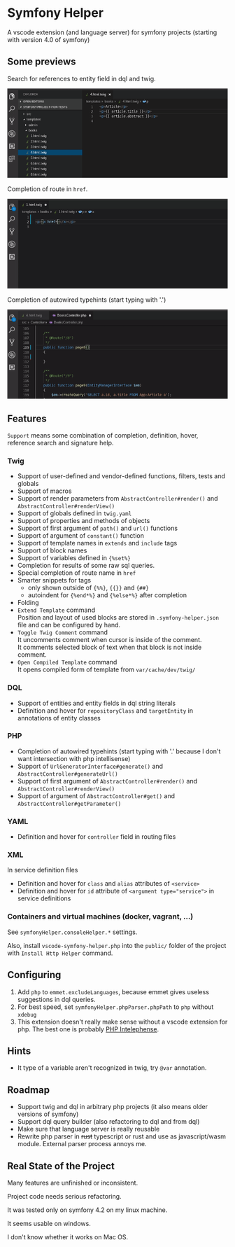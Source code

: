 # Symfony Helper

A vscode extension (and language server) for symfony projects (starting with version 4.0 of symfony)

## Some previews

Search for references to entity field in dql and twig.

![references](assets/show-references.gif)

Completion of route in `href`.

![route-completion](assets/show-route-completion.gif)

Completion of autowired typehints (start typing with '.')

![typehint-completion](assets/show-typehint-completion.gif)


## Features

`Support` means some combination of completion, definition, hover, reference search and signature help.

### Twig

* Support of user-defined and vendor-defined functions, filters, tests and globals
* Support of macros
* Support of render parameters from `AbstractController#render()` and `AbstractController#renderView()`
* Support of globals defined in `twig.yaml`
* Support of properties and methods of objects
* Support of first argument of `path()` and `url()` functions
* Support of argument of `constant()` function
* Support of template names in `extends` and `include` tags
* Support of block names
* Support of variables defined in `{%set%}`
* Completion for results of some raw sql queries.
* Special completion of route name in `href`
* Smarter snippets for tags
    * only shown outside of `{%%}`, `{{}}` and `{##}`
    * autoindent for `{%end*%}` and `{%else*%}` after completion
* Folding
* `Extend Template` command<br>
  Position and layout of used blocks are stored in `.symfony-helper.json` file and can be configured by hand.
* `Toggle Twig Comment` command<br>
  It uncomments comment when cursor is inside of the comment.<br>
  It comments selected block of text when that block is not inside comment.
* `Open Compiled Template` command<br>
  It opens compiled form of template from `var/cache/dev/twig/`

### DQL

* Support of entities and entity fields in dql string literals
* Definition and hover for `repositoryClass` and `targetEntity` in annotations of entity classes

### PHP
* Completion of autowired typehints (start typing with '.' because I don't want intersection with php intellisense)
* Support of `UrlGeneratorInterface#generate()` and `AbstractController#generateUrl()`
* Support of first argument of `AbstractController#render()` and `AbstractController#renderView()`
* Support of argument of `AbstractController#get()` and `AbstractController#getParameter()`

### YAML

* Definition and hover for `controller` field in routing files

### XML

In service definition files

* Definition and hover for `class` and `alias` attributes of `<service>`
* Definition and hover for `id` attribute of `<argument type="service">` in service definitions

### Containers and virtual machines (docker, vagrant, ...)

See `symfonyHelper.consoleHelper.*` settings.

Also, install `vscode-symfony-helper.php` into the `public/` folder of the project with `Install Http Helper` command.

## Configuring

1. Add `php` to `emmet.excludeLanguages`, because emmet gives useless suggestions in dql queries.
2. For best speed, set `symfonyHelper.phpParser.phpPath` to `php` without `xdebug`
3. This extension doesn't really make sense without a vscode extension for php. The best one is probably [PHP Intelephense](https://marketplace.visualstudio.com/items?itemName=bmewburn.vscode-intelephense-client).

## Hints

* It type of a variable aren't recognized in twig, try `@var` annotation.

## Roadmap

* Support twig and dql in arbitrary php projects (it also means older versions of symfony)
* Support dql query builder (also refactoring to dql and from dql)
* Make sure that language server is really reusable
* Rewrite php parser in ~~rust~~ typescript or rust and use as javascript/wasm module. External parser process annoys me.

## Real State of the Project

Many features are unfinished or inconsistent.

Project code needs serious refactoring.

It was tested only on symfony 4.2 on my linux machine.

It seems usable on windows.

I don't know whether it works on Mac OS.
